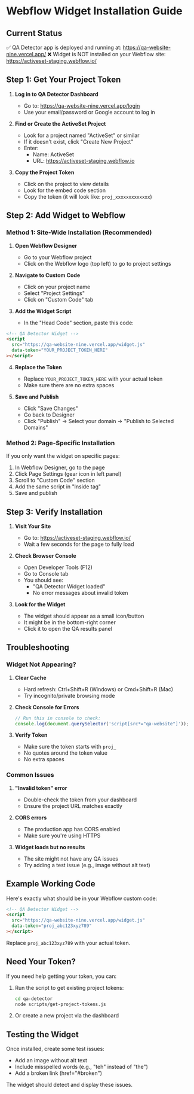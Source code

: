# Webflow Widget Installation Guide

## Current Status

✅ QA Detector app is deployed and running at: https://qa-website-nine.vercel.app/
❌ Widget is NOT installed on your Webflow site: https://activeset-staging.webflow.io/

## Step 1: Get Your Project Token

1. **Log in to QA Detector Dashboard**

   - Go to: https://qa-website-nine.vercel.app/login
   - Use your email/password or Google account to log in

2. **Find or Create the ActiveSet Project**

   - Look for a project named "ActiveSet" or similar
   - If it doesn't exist, click "Create New Project"
   - Enter:
     - Name: ActiveSet
     - URL: https://activeset-staging.webflow.io

3. **Copy the Project Token**
   - Click on the project to view details
   - Look for the embed code section
   - Copy the token (it will look like: `proj_xxxxxxxxxxxxx`)

## Step 2: Add Widget to Webflow

### Method 1: Site-Wide Installation (Recommended)

1. **Open Webflow Designer**

   - Go to your Webflow project
   - Click on the Webflow logo (top left) to go to project settings

2. **Navigate to Custom Code**

   - Click on your project name
   - Select "Project Settings"
   - Click on "Custom Code" tab

3. **Add the Widget Script**
   - In the "Head Code" section, paste this code:

```html
<!-- QA Detector Widget -->
<script
  src="https://qa-website-nine.vercel.app/widget.js"
  data-token="YOUR_PROJECT_TOKEN_HERE"
></script>
```

4. **Replace the Token**

   - Replace `YOUR_PROJECT_TOKEN_HERE` with your actual token
   - Make sure there are no extra spaces

5. **Save and Publish**
   - Click "Save Changes"
   - Go back to Designer
   - Click "Publish" → Select your domain → "Publish to Selected Domains"

### Method 2: Page-Specific Installation

If you only want the widget on specific pages:

1. In Webflow Designer, go to the page
2. Click Page Settings (gear icon in left panel)
3. Scroll to "Custom Code" section
4. Add the same script in "Inside <head> tag"
5. Save and publish

## Step 3: Verify Installation

1. **Visit Your Site**

   - Go to: https://activeset-staging.webflow.io/
   - Wait a few seconds for the page to fully load

2. **Check Browser Console**

   - Open Developer Tools (F12)
   - Go to Console tab
   - You should see:
     - "QA Detector Widget loaded"
     - No error messages about invalid token

3. **Look for the Widget**
   - The widget should appear as a small icon/button
   - It might be in the bottom-right corner
   - Click it to open the QA results panel

## Troubleshooting

### Widget Not Appearing?

1. **Clear Cache**

   - Hard refresh: Ctrl+Shift+R (Windows) or Cmd+Shift+R (Mac)
   - Try incognito/private browsing mode

2. **Check Console for Errors**

   ```javascript
   // Run this in console to check:
   console.log(document.querySelector('script[src*="qa-website"]'));
   ```

3. **Verify Token**
   - Make sure the token starts with `proj_`
   - No quotes around the token value
   - No extra spaces

### Common Issues

1. **"Invalid token" error**

   - Double-check the token from your dashboard
   - Ensure the project URL matches exactly

2. **CORS errors**

   - The production app has CORS enabled
   - Make sure you're using HTTPS

3. **Widget loads but no results**
   - The site might not have any QA issues
   - Try adding a test issue (e.g., image without alt text)

## Example Working Code

Here's exactly what should be in your Webflow custom code:

```html
<!-- QA Detector Widget -->
<script
  src="https://qa-website-nine.vercel.app/widget.js"
  data-token="proj_abc123xyz789"
></script>
```

Replace `proj_abc123xyz789` with your actual token.

## Need Your Token?

If you need help getting your token, you can:

1. Run the script to get existing project tokens:

   ```bash
   cd qa-detector
   node scripts/get-project-tokens.js
   ```

2. Or create a new project via the dashboard

## Testing the Widget

Once installed, create some test issues:

- Add an image without alt text
- Include misspelled words (e.g., "teh" instead of "the")
- Add a broken link (href="#broken")

The widget should detect and display these issues.
